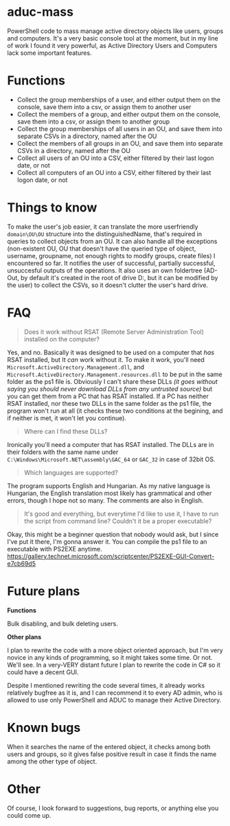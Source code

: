 # aduc-mass
PowerShell code to mass manage active directory objects like users, groups and computers.
It's a very basic console tool at the moment, but in my line of work I found it very powerful, as Active Directory Users and Computers lack some important features.

# Functions
* Collect the group memberships of a user, and either output them on the console, save them into a csv, or assign them to another user
* Collect the members of a group, and either output them on the console, save them into a csv, or assign them to another group
* Collect the group memberships of all users in an OU, and save them into separate CSVs in a directory, named after the OU
* Collect the members of all groups in an OU, and save them into separate CSVs in a directory, named after the OU
* Collect all users of an OU into a CSV, either filtered by their last logon date, or not
* Collect all computers of an OU into a CSV, either filtered by their last logon date, or not

# Things to know
To make the user's job easier, it can translate the more userfriendly `domain\OU\OU` structure into the distinguishedName, that's required in queries to collect objects from an OU. It can also handle all the exceptions (non-existent OU, OU that doesn't have the queried type of object, username, groupname, not enough rights to modify groups, create files) I encountered so far. It notifies the user of successful, partially successful, unsuccesful outputs of the operations. It also uses an own foldertree (AD-Out, by default it's created in the root of drive D:, but it can be modified by the user) to collect the CSVs, so it doesn't clutter the user's hard drive.

# FAQ
> Does it work without RSAT (Remote Server Administration Tool) installed on the computer?

Yes, and no. Basically it was designed to be used on a computer that *has* RSAT installed, but It *can* work without it. To make it work, you'll need `Microsoft.ActiveDirectory.Management.dll`, and `Microsoft.ActiveDirectory.Management.resources.dll` to be put in the same folder as the ps1 file is. Obviously I can't share these DLLs *(it goes without saying you should never download DLLs from any untrusted source)* but you can get them from a PC that has RSAT installed. If a PC has neither RSAT installed, nor these two DLLs in the same folder as the ps1 file, the program won't run at all (it checks these two conditions at the begining, and if neither is met, it won't let you continue).

> Where can I find these DLLs?

Ironically you'll need a computer that has RSAT installed. The DLLs are in their folders with the same name under `C:\Windows\Microsoft.NET\assembly\GAC_64` or `GAC_32` in case of 32bit OS.

> Which languages are supported?

The program supports English and Hungarian. As my native language is Hungarian, the English translation most likely has grammatical and other errors, though I hope not so many. The comments are also in English.

> It's good and everything, but everytime I'd like to use it, I have to run the script from command line? Couldn't it be a proper executable?

Okay, this might be a beginner question that nobody would ask, but I since I've put it there, I'm gonna answer it. You can compile the ps1 file to an executable with PS2EXE anytime. https://gallery.technet.microsoft.com/scriptcenter/PS2EXE-GUI-Convert-e7cb69d5

# Future plans
**Functions**

Bulk disabling, and bulk deleting users.

**Other plans**

I plan to rewrite the code with a more object oriented approach, but I'm very novice in any kinds of programming, so it might takes some time. Or not. We'll see.
In a very-VERY distant future I plan to rewrite the code in C# so it could have a decent GUI.

Despite I mentioned rewriting the code several times, it already works relatively bugfree as it is, and I can recommend it to every AD admin, who is allowed to use only PowerShell and ADUC to manage their Active Directory.

# Known bugs
When it searches the name of the entered object, it checks among both users and groups, so it gives false positive result in case it finds the name among the other type of object.

# Other
Of course, I look forward to suggestions, bug reports, or anything else you could come up.
